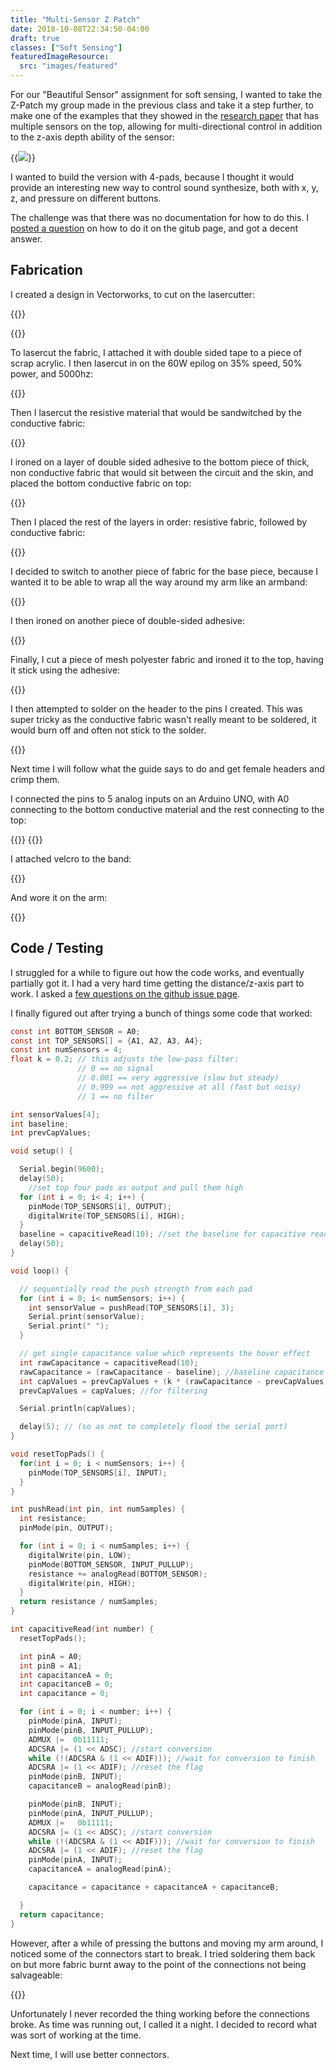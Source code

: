 ```yaml
---
title: "Multi-Sensor Z Patch"
date: 2018-10-08T22:34:50-04:00
draft: true
classes: ["Soft Sensing"]
featuredImageResource:
  src: "images/featured"
---
```


For our "Beautiful Sensor" assignment for soft sensing, I wanted to take the Z-Patch my group made in the previous class
and take it a step further, to make one of the examples that they showed in the [research paper](https://zpatch.github.io/zPatch.github.io/TEI2018_zPatch.pdf) 
that has multiple sensors on the top, allowing for multi-directional control in addition to the z-axis depth ability of the sensor:

{{<image src="images/multi-sensor">}}

I wanted to build the version with 4-pads, because I thought it would provide an interesting new way to control sound synthesize, both with x, y, z, and pressure on different buttons.

The challenge was that there was no documentation for how to do this.  I [posted a question](https://github.com/zPatch/zPatch.github.io/issues/1) on how to do it on the gitub page, and got a decent answer.

## Fabrication

I created a design in Vectorworks, to cut on the lasercutter:

{{<fullsizeimage src="images/design" caption="The design of the sensor parts that were to be lasercut.  The conductive material on the top and bottom would be Ripstop.  The resistive material would be Bremen.  For the bottom part, the connector would be folded up over the top.  All 5 connectors would be soldered to a header.  The decision to try to solder the headers to the fabric ended up proving costly.">}}

{{<fullsizeimage src="images/material" caption="Ripstop, the conductive fabric">}}

To lasercut the fabric, I attached it with double sided tape to a piece of scrap acrylic.  I then lasercut in on the 60W epilog on 35% speed, 50% power, and 5000hz:

{{<fullsizeimage src="images/lasercut">}}

Then I lasercut the resistive material that would be sandwitched by the conductive fabric:

{{<fullsizeimage src="images/lasercut2">}}

I ironed on a layer of double sided adhesive to the bottom piece of thick, non conductive fabric that would sit between the circuit and the skin, and placed
the bottom conductive fabric on top:

{{<fullsizeimage src="images/onpad">}}

Then I placed the rest of the layers in order: resistive fabric, followed by conductive fabric:

{{<fullsizeimage src="images/onpadlayered">}}

I decided to switch to another piece of fabric for the base piece, because I wanted it to be able to wrap all the way around my arm like an armband:

{{<fullsizeimage src="images/onsecondpad">}}

I then ironed on another piece of double-sided adhesive:

{{<fullsizeimage src="images/withglue">}}

Finally, I cut a piece of mesh polyester fabric and ironed it to the top, having it stick using the adhesive:

{{<fullsizeimage src="images/ironing">}}

I then attempted to solder on the header to the pins I created.  This was super tricky as the conductive fabric wasn't really meant to be soldered, it would 
burn off and often not stick to the solder.  

{{<fullsizeimage src="images/headers" caption="With the headers soldered on.  This wasn't the best idea for connecting this circuit, because the fabric isn't meant to be soldered, it burns at contact with the iron.  This later ended up coming apart.">}}

Next time I will follow what the guide says to do and get female headers and crimp them.

I connected the pins to 5 analog inputs on an Arduino UNO, with A0 connecting to the bottom conductive material and the rest connecting to the top:

{{<fullsizeimage src="images/onwrist">}}
{{<fullsizeimage src="images/attached">}}

I attached velcro to the band:

{{<fullsizeimage src="images/withvelcro">}}

And wore it on the arm:

{{<fullsizeimage src="images/onarm">}}

## Code / Testing

I struggled for a while to figure out how the code works, and eventually partially got it.  I had a very hard time getting the distance/z-axis part to work.
I asked a [few questions on the github issue page](https://github.com/zPatch/zPatch.github.io/issues/1).  

I finally figured out after trying a bunch of things some code that worked:

```c
const int BOTTOM_SENSOR = A0;
const int TOP_SENSORS[] = {A1, A2, A3, A4};
const int numSensors = 4;
float k = 0.2; // this adjusts the low-pass filter: 
               // 0 == no signal
               // 0.001 == very aggressive (slow but steady) 
               // 0.999 == not aggressive at all (fast but noisy)
               // 1 == no filter

int sensorValues[4];
int baseline;
int prevCapValues;

void setup() {

  Serial.begin(9600);
  delay(50);
    //set top four pads as output and pull them high
  for (int i = 0; i< 4; i++) {
    pinMode(TOP_SENSORS[i], OUTPUT);
    digitalWrite(TOP_SENSORS[i], HIGH);
  }
  baseline = capacitiveRead(10); //set the baseline for capacitive readings
  delay(50);
}

void loop() {

  // sequentially read the push strength from each pad
  for (int i = 0; i< numSensors; i++) {
    int sensorValue = pushRead(TOP_SENSORS[i], 3);  
    Serial.print(sensorValue); 
    Serial.print(" ");
  }

  // get single capacitance value which represents the hover effect
  int rawCapacitance = capacitiveRead(10);
  rawCapacitance = (rawCapacitance - baseline); //baseline capacitance value 
  int capValues = prevCapValues + (k * (rawCapacitance - prevCapValues)); //filter capacitive value
  prevCapValues = capValues; //for filtering

  Serial.println(capValues);

  delay(5); // (so as not to completely flood the serial port)
}

void resetTopPads() {
  for(int i = 0; i < numSensors; i++) {
    pinMode(TOP_SENSORS[i], INPUT);
  }
}

int pushRead(int pin, int numSamples) {
  int resistance;
  pinMode(pin, OUTPUT);

  for (int i = 0; i < numSamples; i++) {
    digitalWrite(pin, LOW);
    pinMode(BOTTOM_SENSOR, INPUT_PULLUP);
    resistance += analogRead(BOTTOM_SENSOR);
    digitalWrite(pin, HIGH);
  }
  return resistance / numSamples;
}

int capacitiveRead(int number) {
  resetTopPads();

  int pinA = A0;
  int pinB = A1;
  int capacitanceA = 0;
  int capacitanceB = 0;
  int capacitance = 0;

  for (int i = 0; i < number; i++) {
    pinMode(pinA, INPUT);
    pinMode(pinB, INPUT_PULLUP);
    ADMUX |=  0b11111;
    ADCSRA |= (1 << ADSC); //start conversion
    while (!(ADCSRA & (1 << ADIF))); //wait for conversion to finish
    ADCSRA |= (1 << ADIF); //reset the flag
    pinMode(pinB, INPUT);
    capacitanceB = analogRead(pinB);

    pinMode(pinB, INPUT);
    pinMode(pinA, INPUT_PULLUP);
    ADMUX |=   0b11111;
    ADCSRA |= (1 << ADSC); //start conversion
    while (!(ADCSRA & (1 << ADIF))); //wait for conversion to finish
    ADCSRA |= (1 << ADIF); //reset the flag
    pinMode(pinA, INPUT);
    capacitanceA = analogRead(pinA);

    capacitance = capacitance + capacitanceA + capacitanceB;

  }
  return capacitance;
}
```

However, after a while of pressing the buttons and moving my arm around, I noticed some of the connectors start to break.  I tried soldering them back on but more fabric burnt away to the point of the connections not being salvageable:

{{<fullsizeimage src="images/badheaders" caption="The decision to solder onto fabric proved fragile and ended up breaking.">}}

Unfortunately I never recorded the thing working before the connections broke.  As time was running out, I called it a night.  I decided to record what was sort of working at the time.

Next time, I will use better connectors.